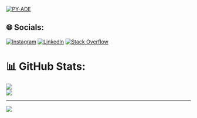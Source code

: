 <a href="https://ibb.co/ryJXx9z"><img src="https://i.ibb.co/0J3zC56/PY-ADE.png" alt="PY-ADE" border="0"></a>
## 🌐 Socials:
[![Instagram](https://img.shields.io/badge/Instagram-%23E4405F.svg?logo=Instagram&logoColor=white)](https://instagram.com/https://www.instagram.com/putudodo_1/) [![LinkedIn](https://img.shields.io/badge/LinkedIn-%230077B5.svg?logo=linkedin&logoColor=white)](https://linkedin.com/in/https://www.linkedin.com/in/putu-adelio-317094290/) [![Stack Overflow](https://img.shields.io/badge/-Stackoverflow-FE7A16?logo=stack-overflow&logoColor=white)](https://stackoverflow.com/users/https://stackoverflow.com/users/22012587/t2w-in) 
# 📊 GitHub Stats:

![](https://github-readme-streak-stats.herokuapp.com/?user=PyAde&theme=merko&hide_border=true)<br/>
![](https://github-readme-stats.vercel.app/api/top-langs/?username=PyAde&theme=merko&hide_border=true&include_all_commits=true&count_private=true&layout=compact)

---
[![](https://visitcount.itsvg.in/api?id=PyAde&icon=2&color=3)](https://visitcount.itsvg.in)

<!-- Proudly created with GPRM ( https://gprm.itsvg.in ) -->
